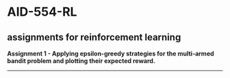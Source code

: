 # AID-554-RL
assignments for reinforcement learning
------------------------------------------------------------------

**Assignment 1 - Applying epsilon-greedy strategies for the multi-armed bandit problem and plotting their expected reward.**

------------------------------------------------------------------
